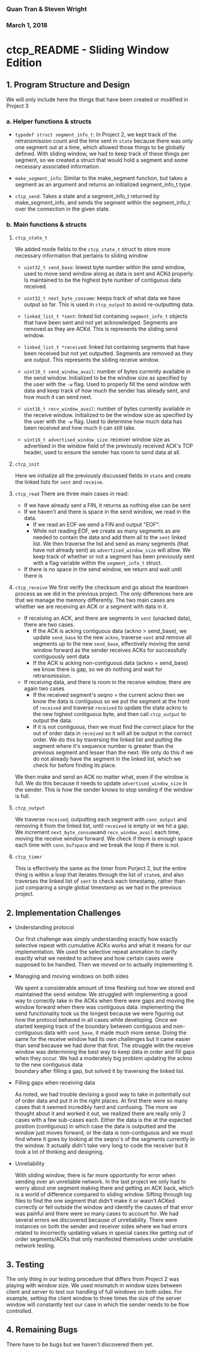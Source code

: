 ### Quan Tran & Steven Wright
### March 1, 2018

# ctcp_README - Sliding Window Edition

## 1. Program Structure and Design

 We will only include here the things that have been created or modified in Project 3

### a. Helper functions & structs

- `typedef struct segment_info_t`: In Project 2, we kept track of the
retransmission count and the time sent in `state` because there was only one
segment out at a time, which allowed those things to be globally defined. With
sliding window, we had to keep track of these things per segment, so we created
a struct that would hold a segment and some necessary associated information.

- `make_segment_info`: Similar to the make_segment function, but takes a segment
 as an argument and returns an initialized segment_info_t type.

- `ctcp_send`: Takes a state and a segment_info_t returned by make_segment_info,
and sends the segment within the segment_info_t over the connection in the
given state.

### b. Main functions & structs

1. `ctcp_state_t`

    We added mode fields to the `ctcp_state_t` struct to store more necessary
     information that pertains to sliding window  

    - `uint32_t send_base`: lowest byte number within the send window, used to
     move send window along as data is sent and ACKd properly. Is maintained to
     be the highest byte number of contiguous data received.


    - `uint32_t next_byte_consume`: keeps track of what data we have output so far.
    This is used in `ctcp_output` to avoid re-outputting data.

    - `linked_list_t *sent`: linked list containing `segment_info_t` objects
    that have been sent and not yet acknowledged. Segments are removed as they
    are ACKd. This is represents the sliding send window.

    - `linked_list_t *received`: linked list containing segments that have been
    received but not yet outputted. Segments are removed as they are output.
    This represents the sliding receive window.

    - `uint16_t send_window_avail`: number of bytes currently available in the
    send window. Initialized to be the window size as specified by the user with
     the `-w` flag. Used to properly fill the send window with data and keep
     track of how much the sender has already sent, and how much it can send next.

    - `uint16_t recv_window_avail`: number of bytes currently available in the
    receive window. Initialized to be the window size as specified by the user
     with the `-w` flag. Used to determine how much data has been received and
      how much it can still take.

    - `uint16_t advertised_window_size`: receiver window size as advertised in
    the window field of the previously received ACK's TCP header, used to ensure
     the sender has room to send data at all.

2. `ctcp_init`

    Here we initialize all the previously discussed fields in `state` and create
     the linked lists for `sent` and `receive`.

3. `ctcp_read`
    There are three main cases in read:
    - If we have already sent a FIN, it returns as nothing else can be sent
    - If we haven't and there is space in the send window, we read in the data.
        - If we read an EOF we send a FIN and output "EOF".
        - While not reading EOF, we create as many segments as are needed to
        contain the data and add them all to the `sent` linked list. We then
        traverse the list and send as many segments (that have not already
        sent) as `advertised_window_size` will allow. We keep track of
        whether or not a segment has been previously sent with a flag
         variable within the `segment_info_t` struct.
    - If there is no space in the send window, we return and wait until there is

4. `ctcp_receive`
    We first verify the checksum and go about the teardown process as we did in
    the previous project. The only differences here are that we manage the memory
    differently. The two main cases are whether we are receiving an ACK or a
    segment with data in it.
    - If receiving an ACK, and there are segments in `sent` (unacked data), there
    are two cases.
        - If the ACK is acking contiguous data (ackno > send_base), we update
        `send_base` to the new `ackno`, traverse `sent` and remove all segments
        up to the new `send_base`, effectively moving the send window forward as
         the sender receives ACKs for successfully contiguously sent data
        -  If the ACK is acking non-contiguous data (ackno = send_base) we know
        there is gap, so we do nothing and wait for retransmission.
    - If receiving data, and there is room in the receive window, there are again
    two cases
        - If the received segment's seqno = the current ackno then we know the data is
        contiguous so we put the segment at the front of `received` and traverse
        `received` to update the state ackno to the new highest contiguous byte,
         and then call `ctcp_output` to output the data.
        - If it is not contiguous, then we must find the correct place for the
        out of order data in `received` so it will all be output in the correct
        order. We do this by traversing the linked list and putting the segment
        where it's sequence number is greater than the previous segment and
        lesser than the next. We only do this if we do not already have the
        segment in the linked list, which we check for before finding its place.

    We then make and send an ACK no matter what, even if the window is full. We
    do this because it needs to update `advertised_window_size` in the sender.
    This is how the sender knows to stop sending if the window is full.

5. `ctcp_output`

    We traverse `received`, outputting each segment with `conn_output` and
    removing it from the linked list, until `received` is empty or we hit a gap.
    We increment `next_byte_consume`and `recv_window_avail` each time, moving
     the receive window forward. We check if there is enough space each time with
     `conn_bufspace` and we break the loop if there is not.

6. `ctcp_timer`

    This is effectively the same as the timer from Porject 2, but the entire
    thing is within a loop that iterates through the list of `state`s, and also
     traverses the linked list of `sent` to check each timestamp, rather than
     just comparing a single global timestamp as we had in the previous project.

## 2. Implementation Challenges

- Understanding protocol

    Our first challenge was simply understanding exactly how exactly selective repeat
    with cumulative ACKs works and what it means for our implementation. We used
    the selective repeat animation to clarify exactly what we needed to achieve
    and how certain cases were supposed to be handled. Then we moved on to actually
    implementing it.

- Managing and moving windows on both sides

    We spent a considerable amount of time fleshing out how we stored and
    maintained the send window. We struggled with implementing a good way to
    correctly take in the ACKs when there were gaps and moving the window forward
    when there was contiguous data. implementing the send functionality took us
    the longest because we were figuring out how the protocol behaved in all cases
    while developing. Once we started keeping track of the boundary between
    contiguous and non-contiguous data with `send_base`, it made much more sense.
    Doing the same for the receive window had its own challenges but it came
    easier than send because we had done that first. The struggle with the receive
    window was determining the best way to keep data in order and fill gaps when
    they occur. We had a moderately big problem updating the ackno to the new contiguous data  
    boundary after filling a gap, but solved it by traversing the linked list.


- Filling gaps when receiving data

    As noted, we had trouble devising a good way to take in potentially out of order
    data and put it in the right places. At first there were so many cases that
    it seemed incredibly hard and confusing. The more we thought about it and
    worked it out, we realized there are really only 2 cases with a few sub-cases
    each. Either the data is the at the expected position (contiguous) in which
    case the data is outputted and the window just moves forward, or the data is
    non-contiguous and we must find where it goes by looking at the seqno's of
    the segments currently in the window. It actually didn't take very long to
    code the receiver but it took a lot of thinking and designing.

- Unreliability

    With sliding window, there is far more opportunity for error when sending
    over an unreliable network. In the last project we only had to worry about
    one segment making there and getting an ACK back, which is a world of difference
    compared to sliding window. Sifting through log files to find the one segment
    that didn't make it or wasn't ACKed correctly or fell outside the window and
    identify the causes of that error was painful and there were so many cases
    to account for. We had several errors we discovered because of unreliability.
    There were instances on both the sender and receiver sides where we had errors
    related to incorrectly updating values in special cases like getting out of
    order segments/ACKs that only manifested themselves under unreliable network
    testing.

## 3. Testing

The only thing in our testing procedure that differs from Project 2 was playing with
window size. We used mismatch in window sizes between client and server to test
our handling of full windows on both sides. For example, setting the client
window to three times the size of the server window will constantly test our case
 in which the sender needs to be flow controlled.

## 4. Remaining Bugs

There have to be bugs but we haven't discovered them yet.

